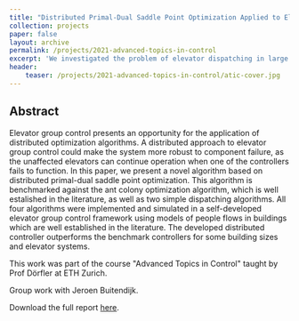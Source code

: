```yaml
---
title: "Distributed Primal-Dual Saddle Point Optimization Applied to Elevator Group Control Systems"
collection: projects
paper: false
layout: archive
permalink: /projects/2021-advanced-topics-in-control
excerpt: 'We investigated the problem of elevator dispatching in large buildings by comparing different existing approaches to a custom distributed primal-dual saddle point optimization algorithm.'
header:
    teaser: /projects/2021-advanced-topics-in-control/atic-cover.jpg
---
```


Abstract
-------

Elevator group control presents an opportunity for the application of distributed optimization algorithms. A distributed approach to elevator group control could make the system more robust to component failure, as the unaffected elevators can continue operation when one of the controllers fails to function. In this paper, we present a novel algorithm based on distributed primal-dual saddle point optimization. This algorithm is benchmarked against the ant colony optimization algorithm, which is well estalished in the literature, as well as two simple dispatching algorithms. All four algorithms were implemented and simulated in a self-developed elevator group control framework using models of people flows in buildings which are well established in the literature. The developed distributed controller outperforms the benchmark controllers for some building sizes and elevator systems.

This work was part of the course "Advanced Topics in Control" taught by Prof Dörfler at ETH Zurich.

Group work with Jeroen Buitendijk.

Download the full report <a href="/files/2021-advanced-topics-in-control/Distributed Primal-Dual Saddle Point Optimization Applied to Elevator Group Control Systems.pdf" target="_blank" rel="noopener noreferrer">here</a>.
